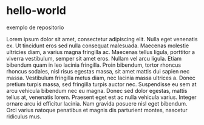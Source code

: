 # hello-world
exemplo de repositorio

Lorem ipsum dolor sit amet, consectetur adipiscing elit. Nulla eget venenatis ex. Ut tincidunt eros sed nulla consequat malesuada. Maecenas molestie ultricies diam, a varius magna fringilla ac. Maecenas tellus ligula, porttitor a viverra vestibulum, semper sit amet eros. Nullam vel arcu ligula. Etiam bibendum quam in leo lacinia fringilla. Proin bibendum, tortor rhoncus rhoncus sodales, nisl risus egestas massa, sit amet mattis dui sapien nec massa. Vestibulum fringilla metus diam, nec lacinia massa ultrices a. Donec pretium turpis massa, sed fringilla turpis auctor nec. Suspendisse eu sem at arcu vehicula bibendum nec eu magna. Donec sed dolor egestas, mattis tellus at, venenatis lorem. Praesent eget est ac nulla vehicula varius. Integer ornare arcu id efficitur lacinia. Nam gravida posuere nisl eget bibendum. Orci varius natoque penatibus et magnis dis parturient montes, nascetur ridiculus mus.

